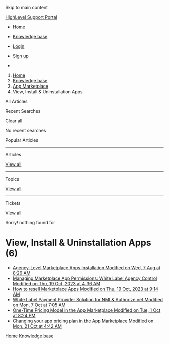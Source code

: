 Skip to main content

[ HighLevel Support Portal ](https://help.gohighlevel.com)

  * [ Home ](/support/home)
  * [ Knowledge base ](/support/solutions)

  * [Login](/support/login)
  * [Sign up](/support/signup)
  * 

  1. [Home](/support/home)
  2. [Knowledge base](/support/solutions)
  3. [App Marketplace](/support/solutions/155000000049)
  4. View, Install & Uninstallation Apps

All  Articles 

Recent Searches

Clear all

No recent searches

Popular Articles

* * *

Articles

[View all](/support/search/solutions)

* * *

Topics

[View all](/support/search/topics)

* * *

Tickets

[View all](/support/search/tickets)

Sorry! nothing found for   

# View, Install & Uninstallation Apps (6)

  * [ Agency-Level Marketplace Apps Installation Modified on Wed, 7 Aug at 8:26 AM  ](/support/solutions/articles/155000001057-agency-level-marketplace-apps-installation)
  * [ Managing Marketplace App Permissions: White Label Agency Control Modified on Thu, 19 Oct, 2023 at 4:36 AM  ](/support/solutions/articles/155000001163-managing-marketplace-app-permissions-white-label-agency-control)
  * [ How to resell Marketplace Apps Modified on Thu, 19 Oct, 2023 at 9:14 AM  ](/support/solutions/articles/155000001220-how-to-resell-marketplace-apps)
  * [ White Label Payment Provider Solution for NMI & Authorize.net Modified on Mon, 7 Oct at 7:05 AM  ](/support/solutions/articles/155000002747-white-label-payment-provider-solution-for-nmi-authorize-net)
  * [ One-Time Pricing Model in the App Marketplace Modified on Tue, 1 Oct at 8:24 PM  ](/support/solutions/articles/155000003674-one-time-pricing-model-in-the-app-marketplace)
  * [ Changing your app pricing plan in the App Marketplace Modified on Mon, 21 Oct at 4:42 AM  ](/support/solutions/articles/155000003967-changing-your-app-pricing-plan-in-the-app-marketplace)

[Home](/support/home) [Knowledge base](/support/solutions)
